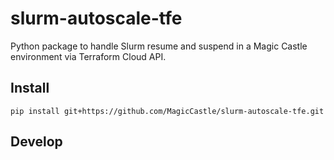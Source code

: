 # slurm-autoscale-tfe

Python package to handle Slurm resume and suspend in a Magic Castle environment
via Terraform Cloud API.

## Install

```
pip install git+https://github.com/MagicCastle/slurm-autoscale-tfe.git
```

## Develop
